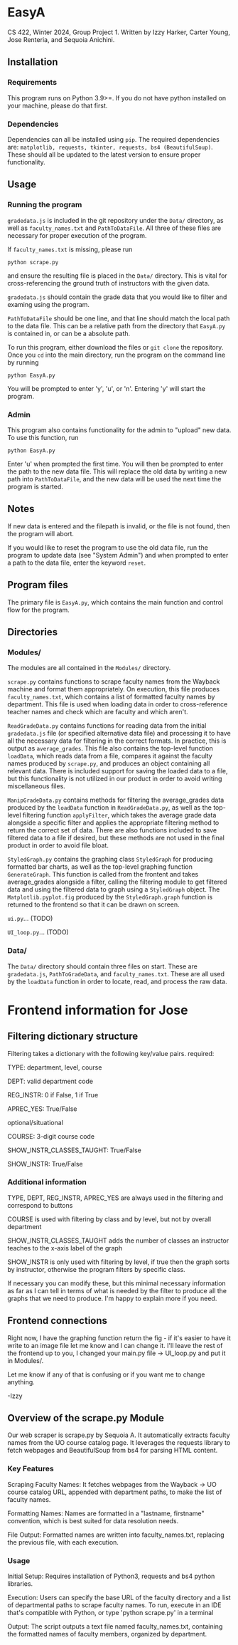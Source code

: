 # EasyA
CS 422, Winter 2024, Group Project 1. Written by Izzy Harker, Carter Young, Jose Renteria, and Sequoia Anichini.

## Installation
### Requirements
This program runs on Python 3.9>=. If you do not have python installed on your machine, please do that first.

### Dependencies
Dependencies can all be installed using `pip`. The required dependencies are: `matplotlib, requests, tkinter, requests, bs4 (BeautifulSoup)`. These should all be updated to the latest version to ensure proper functionality.

## Usage
### Running the program
`gradedata.js` is included in the git repository under the `Data/` directory, as well as `faculty_names.txt` and `PathToDataFile`. All three of these files are necessary for proper execution of the program. 

If `faculty_names.txt` is missing, please run 
```
python scrape.py
```
and ensure the resulting file is placed in the `Data/` directory. This is vital for cross-referencing the ground truth of  instructors with the given data.

`gradedata.js` should contain the grade data that you would like to filter and examing using the program.

`PathToDataFile` should be one line, and that line should match the local path to the data file. This can be a relative path from the directory that `EasyA.py` is contained in, or can be a absolute path. 

To run this program, either download the files or `git clone` the repository. Once you `cd` into the main directory, run the program on the command line by running 
```
python EasyA.py
```

You will be prompted to enter 'y', 'u', or 'n'. Entering 'y' will start the program. 

### Admin
This program also contains functionality for the admin to "upload" new data. To use this function, run 
```
python EasyA.py
```

Enter 'u' when prompted the first time. You will then be prompted to enter the path to the new data file. This will replace the old data by writing a new path into `PathToDataFile`, and the new data will be used the next time the program is started.

## Notes
If new data is entered and the filepath is invalid, or the file is not found, then the program will abort. 

If you would like to reset the program to use the old data file, run the program to update data (see "System Admin") and when prompted to enter a path to the data file, enter the keyword `reset`.

## Program files
The primary file is `EasyA.py`, which contains the main function and control flow for the program. 

## Directories
### Modules/
The modules are all contained in the `Modules/` directory. 

`scrape.py` contains functions to scrape faculty names from the Wayback machine and format them appropriately. On execution, this file produces `faculty_names.txt`, which contains a list of formatted faculty names by department. This file is used when loading data in order to cross-reference teacher names and check which are faculty and which aren't.

`ReadGradeData.py` contains functions for reading data from the initial `gradedata.js` file (or specified alternative data file) and processing it to have all the necessary data for filtering in the correct formats. In practice, this is output as `average_grades`. This file also contains the top-level function `loadData`, which reads data from a file, compares it against the faculty names produced by `scrape.py`, and produces an object containing all relevant data. There is included support for saving the loaded data to a file, but this functionality is not utilized in our product in order to avoid writing miscellaneous files.

`ManipGradeData.py` contains methods for filtering the average_grades data produced by the `loadData` function in `ReadGradeData.py`, as well as the top-level filtering function `applyFilter`, which takes the average grade data alongside a specific filter and applies the appropriate filtering method to return the correct set of data. There are also functions included to save filtered data to a file if desired, but these methods are not used in the final product in order to avoid file bloat.

`StyledGraph.py` contains the graphing class `StyledGraph` for producing formatted bar charts, as well as the top-level graphing function `GenerateGraph`. This function is called from the frontent and takes average_grades alongside a filter, calling the filtering module to get filtered data and using the filtered data to graph using a `StyledGraph` object. The `Matplotlib.pyplot.fig` produced by the `StyledGraph.graph` function is returned to the frontend so that it can be drawn on screen. 

`ui.py`... (TODO)

`UI_loop.py`... (TODO)

### Data/
The `Data/` directory should contain three files on start. These are `gradedata.js`, `PathToGradeData`, and `faculty_names.txt`. These are all used by the `loadData` function in order to locate, read, and process the raw data. 

# Frontend information for Jose
## Filtering dictionary structure
Filtering takes a dictionary with the following key/value pairs.
required:

TYPE: department, level, course

DEPT: valid department code

REG_INSTR: 0 if False, 1 if True

APREC_YES: True/False

optional/situational

COURSE: 3-digit course code

SHOW_INSTR_CLASSES_TAUGHT: True/False

SHOW_INSTR: True/False

### Additional information
TYPE, DEPT, REG_INSTR, APREC_YES are always used in the filtering and correspond to buttons

COURSE is used with filtering by class and by level, but not by overall department

SHOW_INSTR_CLASSES_TAUGHT adds the number of classes an instructor teaches to the x-axis label of the graph

SHOW_INSTR is only used with filtering by level, if true then the graph sorts by instructor, otherwise the program filters by specific class.

If necessary you can modify these, but this minimal necessary information as far as I can tell in terms of what is needed by the filter to produce all the graphs that we need to produce. I'm happy to explain more if you need.

## Frontend connections
Right now, I have the graphing function return the fig - if it's easier to have it write to an image file let me know and I can change it. I'll leave the rest of the frontend up to you, I changed your main.py file -> UI_loop.py and put it in Modules/. 

Let me know if any of that is confusing or if you want me to change anything.

-Izzy


## Overview of the scrape.py Module
Our web scraper is scrape.py by Sequoia A. It automatically extracts faculty names from the UO course catalog page.
It leverages the requests library to fetch webpages and BeautifulSoup from bs4 for parsing HTML content.

### Key Features
Scraping Faculty Names: It fetches webpages from the Wayback -> UO course catalog URL, appended with department paths, to make the list of faculty names.

Formatting Names: Names are formatted in a "lastname, firstname" convention, which is best suited for data resolution needs.

File Output: Formatted names are written into faculty_names.txt, replacing the previous file, with each execution.

### Usage
Initial Setup: Requires installation of Python3, requests and bs4 python libraries.

Execution: Users can specify the base URL of the faculty directory and a list of departmental paths to scrape faculty names.
To run, execute in an IDE that's compatible with Python, or type 'python scrape.py' in a terminal

Output: The script outputs a text file named faculty_names.txt, containing the formatted names of faculty members, organized by department.